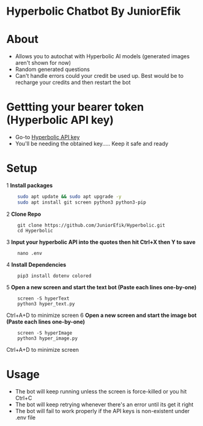# Hyperbolic Chatbot By JuniorEfik

# About
- Allows you to autochat with Hyperbolic AI models (generated images aren't shown for now)
- Random generated questions
- Can't handle errors could your credit be used up. Best would be to recharge your credits and then restart the bot

# Gettting your bearer token (Hyperbolic API key)
- Go-to [Hyperbolic API key](https://app.hyperbolic.xyz/settings) 
- You'll be needing the obtained key..... Keep it safe and ready

# Setup
1 **Install packages**
``` bash 
    sudo apt update && sudo apt upgrade -y
    sudo apt install git screen python3 python3-pip
```
2 **Clone Repo**
```
    git clone https://github.com/JuniorEfik/Hyperbolic.git
    cd Hyperbolic
```
3 **Input your hyperbolic API into the quotes then hit Ctrl+X then Y to save**
```
    nano .env
```
4 **Install Dependencies**
```
    pip3 install dotenv colored
```
5 **Open a new screen and start the text bot (Paste each lines one-by-one)**
```
    screen -S hyperText
    python3 hyper_text.py
```
Ctrl+A+D to minimize screen
6 **Open a new screen and start the image bot (Paste each lines one-by-one)**
```
    screen -S hyperImage
    python3 hyper_image.py
```
Ctrl+A+D to minimize screen

# Usage
* The bot will keep running unless the screen is force-killed or you hit Ctrl+C
* The bot will keep retrying whenever there's an error until its get it right
* The bot will fail to work properly if the API keys is non-existent under .env file
